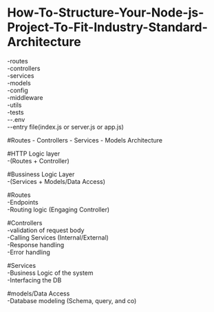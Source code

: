 # How-To-Structure-Your-Node-js-Project-To-Fit-Industry-Standard-Architecture



 -routes<br>
 -controllers<br>
 -services<br>
 -models<br>
 -config<br>
 -middleware<br>
 -utils<br>
 -tests<br>
 --.env<br>
 --entry file(index.js or server.js or app.js)<br>

#Routes - Controllers - Services - Models Architecture

#HTTP Logic layer
<br> -(Routes + Controller)

#Bussiness Logic Layer
 <br>-(Services + Models/Data Access)


#Routes
 <br>-Endpoints<br>
 -Routing logic (Engaging Controller)<br>

#Controllers
 <br>-validation of request body<br>
 -Calling Services (Internal/External)<br>
 -Response handling<br>
 -Error handling<br>

#Services
<br> -Business Logic of the system<br>
 -Interfacing the DB<br>

#models/Data Access
<br> -Database modeling (Schema, query, and co)
